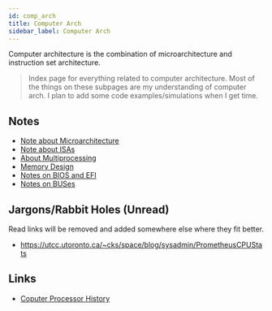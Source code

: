 ```yaml
---
id: comp_arch
title: Computer Arch
sidebar_label: Computer Arch
---
```


Computer architecture is the combination of microarchitecture and instruction set architecture.

> Index page for everything related to computer architecture. Most of the things on these subpages are my understanding of computer arch. I plan to add some code examples/simulations when I get time.

## Notes

- [Note about Microarchitecture](/docs/notes/study/comp_arch/micro-arch)
- [Note about ISAs](/docs/notes/study/comp_arch/isa)
- [About Multiprocessing](/docs/notes/study/comp_arch/multiprocessing)
- [Memory Design](/docs/notes/study/comp_arch/memory_design)
- [Notes on BIOS and EFI](/docs/notes/study/comp_arch/bios_efi)
- [Notes on BUSes](/docs/notes/study/comp_arch/bus)

## Jargons/Rabbit Holes (Unread)

Read links will be removed and added somewhere else where they fit better.

- https://utcc.utoronto.ca/~cks/space/blog/sysadmin/PrometheusCPUStats

## Links

- [Coputer Processor History](https://www.computerhope.com/history/processor.htm)
